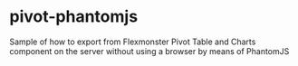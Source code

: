 # pivot-phantomjs
Sample of how to export from Flexmonster Pivot Table and Charts component on the server without using a browser by means of PhantomJS
